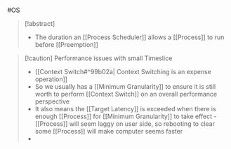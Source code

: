 #OS 
>[!abstract]
>- The duration an [[Process Scheduler]] allows a [[Process]] to run before [[Preemption]]


>[!caution] Performance issues with small Timeslice
>- [[Context Switch#^99b02a| Context Switching is an expense operation]]
>- So we usually has a [[Minimum Granularity]] to ensure it is still worth to perform [[Context Switch]] on an overall performance perspective
>- It also means the [[Target Latency]] is exceeded when there is enough [[Process]] for [[Minimum Granularity]] to take effect - [[Process]] will seem laggy on user side, so rebooting to clear some [[Process]] will make computer seems faster
>- 